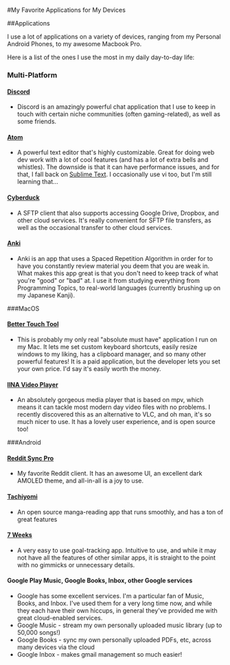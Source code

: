 #My Favorite Applications for My Devices

##Applications

I use a lot of applications on a variety of devices, ranging from my Personal Android Phones, to my awesome Macbook Pro.

Here is a list of the ones I use the most in my daily day-to-day life:


### Multi-Platform

#### [Discord](https://discordapp.com)

- Discord is an amazingly powerful chat application that I use to keep in touch with certain niche communities (often gaming-related), as well as some friends.

#### [Atom](https://atom.io/)

- A powerful text editor that's highly customizable. Great for doing web dev work with a lot of cool features (and has a lot of extra bells and whistles). The downside is that it can have performance issues, and for that, I fall back on [Sublime Text](https://www.sublimetext.com/). I occasionally use vi too, but I'm still learning that...

#### [Cyberduck](https://cyberduck.io)

- A SFTP client that also supports accessing Google Drive, Dropbox, and other cloud services. It's really convenient for SFTP file transfers, as well as the occasional transfer to other cloud services.

#### [Anki](https://apps.ankiweb.net/)

- Anki is an app that uses a Spaced Repetition Algorithm in order for to have you constantly review material you deem that you are weak in. What makes this app great is that you don't need to keep track of what you're "good" or "bad" at. I use it from studying everything from Programming Topics, to real-world languages (currently brushing up on my Japanese Kanji).


###MacOS

#### [Better Touch Tool](https://www.boastr.net/)

- This is probably my only real "absolute must have" application I run on my Mac. It lets me set custom keyboard shortcuts, easily resize windows to my liking, has a clipboard manager, and so many other powerful features! It is a paid application, but the developer lets you set your own price. I'd say it's easily worth the money.

#### [IINA Video Player](https://github.com/lhc70000/iina)

- An absolutely gorgeous media player that is based on mpv, which means it can tackle most modern day video files with no problems. I recently discovered this as an alternative to VLC, and oh man, it's so much nicer to use. It has a lovely user experience, and is open source too!


###Android

#### [Reddit Sync Pro](https://play.google.com/store/apps/details?id=com.laurencedawson.reddit_sync.pro&hl=en)

- My favorite Reddit client. It has an awesome UI, an excellent dark AMOLED theme, and all-in-all is a joy to use.

#### [Tachiyomi](https://github.com/inorichi/tachiyomi)

- An open source manga-reading app that runs smoothly, and has a ton of great features

#### [7 Weeks](https://play.google.com/store/apps/details?id=com.ryan.brooks.sevenweeks.app&hl=en)

- A very easy to use goal-tracking app. Intuitive to use, and while it may not have all the features of other similar apps, it is straight to the point with no gimmicks or unnecessary details.

#### Google Play Music, Google Books, Inbox, other Google services

- Google has some excellent services. I'm a particular fan of Music, Books, and Inbox. I've used them for a very long time now, and while they each have their own hiccups, in general they've provided me with great cloud-enabled services.
- Google Music - stream my own personally uploaded music library (up to 50,000 songs!)
- Google Books - sync my own personally uploaded PDFs, etc, across many devices via the cloud
- Google Inbox - makes gmail management so much easier!
